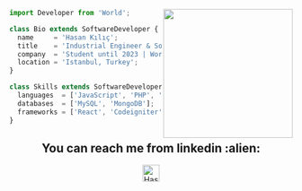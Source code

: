 <p align="center">
<img align='right' src="https://media.giphy.com/media/M9gbBd9nbDrOTu1Mqx/giphy.gif" width="230">
</p>

```js
import Developer from 'World';

class Bio extends SoftwareDeveloper {
  name     = 'Hasan Kılıç';
  title    = 'Industrial Engineer & Software Developer';
  company  = 'Student until 2023 | Working Remote';
  location = 'Istanbul, Turkey';
}

class Skills extends SoftwareDeveloper {
  languages  = ['JavaScript', 'PHP', 'Node.js'];
  databases  = ['MySQL', 'MongoDB'];
  frameworks = ['React', 'Codeigniter', 'Express.js'];
}
```
<h2 align="center">You can reach me from linkedin :alien:</h2>

<p align="center">
  <a href="https://www.linkedin.com/in/hasankilicc/">
    <img src="https://www.vectorlogo.zone/logos/linkedin/linkedin-icon.svg" alt="Hasan Kılıç linkedin profile" height="30" width="30">
  </a>
</p>
<!--
**hasansword/hasansword** is a ✨ _special_ ✨ repository because its `README.md` (this file) appears on your GitHub profile.

Here are some ideas to get you started:

- 🔭 I’m currently working on ...
- 🌱 I’m currently learning ...
- 👯 I’m looking to collaborate on ...
- 🤔 I’m looking for help with ...
- 💬 Ask me about ...
- 📫 How to reach me: ...
- 😄 Pronouns: ...
- ⚡ Fun fact: ...
-->
